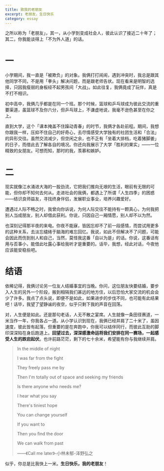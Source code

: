 ```yaml
---
title: 致我的老朋友
excerpt: 老朋友，生日快乐
category: essay
---
```


之所以称为「老朋友」，其一，从小学到变成社会人，彼此认识了接近二十年了；其二，你我能谈得上「不为外人道」的话。



# 一

小学期间，我一直是「被欺负」的对象。我俩打打闹闹，遇到冲突时，我总是跟其他同学不同，不是用「拳头」解决问题，而是跟老师告状。现在看来是明智的选择，只因我瘦弱的身板经不起男孩间「大战」。如此往复，我俩竟成了玩伴，真是不打不相识。

初中高中，我俩几乎都是在同一个班。那个时候，篮球和乒乓球成为彼此交流的重要渠道，虽篮球不及你六分，但乒乓球上，不谦虚地说，我毫不逊色甚至在你之上。

直到大学，这个「课本掩盖不住躁动青春」的时节，我俩才各赴前程。期间，我想你跟我一样，压抑不住自己的好奇心，去尽情感受大学独有的社团生活和「合法」的异形交往。虽然交流减少，但空闲之余，也不乏有「坐着大排档，吃着猪脚姜」的日子，而借此去了解各自的境况。你还向我展示了大学「胜利的果实」——一位精致的女朋友。可想而知，那时的我，羡慕和嫉妒。



# 二

现实就像江水涌进大海的一股劲流，它把我们推向无垠的生活，眼前有无限的可能，但你却不知何去何从。走进社会的我俩，都遇上了所谓「人生四季」的困惑——结识良师益友，寻找终身伴侣，发展职业事业，培养兴趣爱好。

遭遇过人际不畅之时，我曾向你诉说，为何人际交往不能持有一颗真心，为何我把别人当成朋友，别人却借此获利。你说，只因自己一厢情愿，别人却不以为然。

也深刻记得那半夜的来电。你夜不能寐，皆因忘却不了前一段感情，而尝试用更多的这种关系，去淡忘缱绻于脑海的难忘回忆。我说，如此不但解决不了问题，可能会因此而伤到别人和自己，当然，莫怪我这番「自以为是」的话。你说，这番话有用与否事小，能借此吐露心事给我听才是重要的。话毕，我想，经此对话，今夜他应该能安稳些吧。



# 结语

依稀记得，我俩讨论另一位友人结婚事宜的当晚。你问，这位朋友快要结婚，要步入人生的另外一个阶段，搬到相隔我们甚远的地方住，以后恐怕大家交流的机会会少了许多。我点了点头说，即便不是如此，如果进步的步伐不同，也可能有此结果吧！话毕，我望了望静谧的夜空，似乎只剩下我的声音在回荡。

对，人生便是如此。还是那句老话，人无不散之宴席。人生就像一条田径赛道，一米当作一年，你我各占一道。从小学认识到现在，我俩已经并肩了二十米了，虽因速度，彼此皆有起落，但重要的是在奔跑中，你我可以结伴同行，而彼此互助的脚印深深陷在身后跑道上。**回望过去，深深感激命运将我们安排在同一赛场，一起感受人生的跌宕起伏**。也许前路茫茫，剩下的七十余米，希望能有你与我继续并肩。

> In the middle of night
>
> I was far from the fight
>
> They freely pass me by
>
> Then I'm totally out of space and seeking my friends
>
> Is there anyone who needs me?
>
> I hear what you say 
>
> There's tiniest hope
>
> You can change yourself 
>
> If you want to
>
> Then you find the door 
>
> We can walk from past
>
> ——《Call me later》-小林未郁-泽野弘之



似乎，你总是比我快上一米。**生日快乐，我的老朋友**！